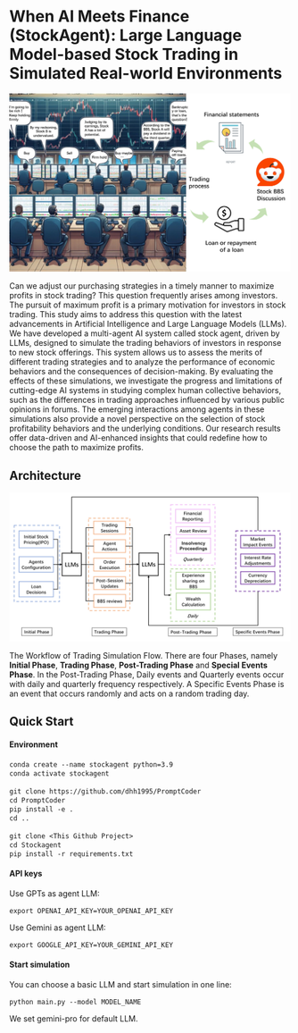 # When AI Meets Finance (StockAgent): Large Language Model-based Stock Trading in Simulated Real-world Environments

![workflow](fig/workflow.png)

Can we adjust our purchasing strategies in a timely manner to maximize profits in stock trading? This question frequently arises among investors. The pursuit of maximum profit is a primary motivation for investors in stock trading. This study aims to address this question with the latest advancements in Artificial Intelligence and Large Language Models (LLMs). We have developed a multi-agent AI system called stock agent, driven by LLMs, designed to simulate the trading behaviors of investors in response to new stock offerings. This system allows us to assess the merits of different trading strategies and to analyze the performance of economic behaviors and the consequences of decision-making. By evaluating the effects of these simulations, we investigate the progress and limitations of cutting-edge AI systems in studying complex human collective behaviors, such as the differences in trading approaches influenced by various public opinions in forums. The emerging interactions among agents in these simulations also provide a novel perspective on the selection of stock profitability behaviors and the underlying conditions. Our research results offer data-driven and AI-enhanced insights that could redefine how to choose the path to maximize profits.

## Architecture
![architect](fig/architecture.png)

The Workflow of Trading Simulation Flow. There are four Phases, namely **Initial Phase**, **Trading Phase**, **Post-Trading Phase** and **Special Events Phase**. In the Post-Trading Phase, Daily events and Quarterly events occur with daily and quarterly frequency respectively. A Specific Events Phase is an event that occurs randomly and acts on a random trading day.

## Quick Start

#### Environment

```
conda create --name stockagent python=3.9
conda activate stockagent

git clone https://github.com/dhh1995/PromptCoder
cd PromptCoder
pip install -e .
cd ..

git clone <This Github Project>
cd Stockagent
pip install -r requirements.txt
```

#### API keys

Use GPTs as agent LLM:

```
export OPENAI_API_KEY=YOUR_OPENAI_API_KEY
```

Use Gemini as agent LLM:

```
export GOOGLE_API_KEY=YOUR_GEMINI_API_KEY
```

#### Start simulation

You can choose a basic LLM and start simulation in one line:

```
python main.py --model MODEL_NAME
```

We set gemini-pro for default LLM.



